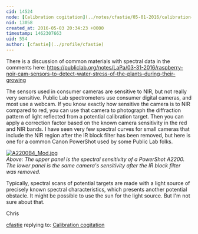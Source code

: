 ```yaml
---
cid: 14524
node: [Calibration cogitation](../notes/cfastie/05-01-2016/calibration-cogitation)
nid: 13058
created_at: 2016-05-03 20:34:23 +0000
timestamp: 1462307663
uid: 554
author: [cfastie](../profile/cfastie)
---
```


There is a discussion of common materials with spectral data in the comments here:  https://publiclab.org/notes/LaPa/03-31-2016/raspberry-noir-cam-sensors-to-detect-water-stress-of-the-plants-during-their-growing

The sensors used in consumer cameras are sensitive to NIR, but not really very sensitive. Public Lab spectrometers use consumer digital cameras, and most use a webcam. If you know exactly how sensitive the camera is to NIR compared to red, you can use that camera to photograph the diffraction pattern of light reflected from a potential calibration target. Then you can apply a correction factor based on the known camera sensitivity in the red and NIR bands. I have seen very few spectral curves for small cameras that include the NIR region after the IR block filter has been removed, but here is one for a common Canon PowerShot used by some Public Lab folks.

[![A2200B4_Mod.jpg](//i.publiclab.org/system/images/photos/000/015/915/medium/A2200B4_Mod.jpg)](//i.publiclab.org/system/images/photos/000/015/915/original/A2200B4_Mod.jpg)  
*Above: The upper panel is the spectral sensitivity of a PowerShot A2200. The lower panel is the same camera's sensitivity after the IR block filter was removed.*

Typically, spectral scans of potential targets are made with a light source of precisely known spectral characteristics, which presents another potential obstacle. It might be possible to use the sun for the light source. But I'm not sure about that.

Chris


 

[cfastie](../profile/cfastie) replying to: [Calibration cogitation](../notes/cfastie/05-01-2016/calibration-cogitation)

